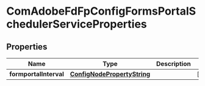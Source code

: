 
# ComAdobeFdFpConfigFormsPortalSchedulerServiceProperties

## Properties
Name | Type | Description | Notes
------------ | ------------- | ------------- | -------------
**formportalInterval** | [**ConfigNodePropertyString**](ConfigNodePropertyString.md) |  |  [optional]



